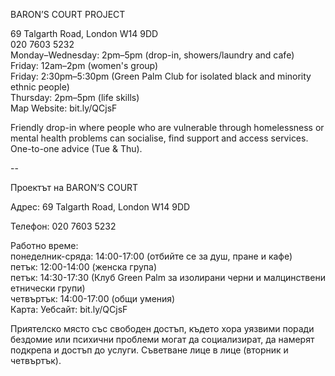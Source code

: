 BARON’S COURT PROJECT

69 Talgarth Road, London W14 9DD  
020 7603 5232  
Monday–Wednesday: 2pm–5pm (drop-in, showers/laundry and cafe)  
Friday: 12am–2pm (women's group)  
Friday: 2:30pm–5:30pm (Green Palm Club for isolated black and minority ethnic people)  
Thursday: 2pm–5pm (life skills)  
Map   Website: bit.ly/QCjsF  

Friendly drop-in where people who are vulnerable through homelessness or mental health problems can socialise, find support and access services. One-to-one advice (Tue & Thu).

--

Проектът на BARON’S COURT

Адрес: 69 Talgarth Road, London W14 9DD

Телефон: 020 7603 5232

Работно време:  
понеделник-сряда: 14:00-17:00 (отбийте се за душ, пране и кафе)  
петък: 12:00-14:00 (женска група)  
петък: 14:30-17:30 (Клуб Green Palm за изолирани черни и малцинствени етнически групи)  
четвъртък: 14:00-17:00 (общи умения)  
Карта: Уебсайт: bit.ly/QCjsF  

Приятелско място със свободен достъп, където хора уязвими поради бездомие или психични проблеми могат да социализират, да намерят подкрепа и достъп до услуги. Съветване лице в лице (вторник и четвъртък).